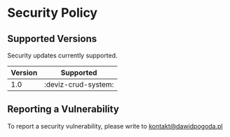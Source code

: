 # Security Policy

## Supported Versions

Security updates currently supported.

| Version | Supported           |
| ------- | ------------------- |
| 1.0     | :deviz-crud-system: |

## Reporting a Vulnerability
To report a security vulnerability, please write to kontakt@dawidpogoda.pl

